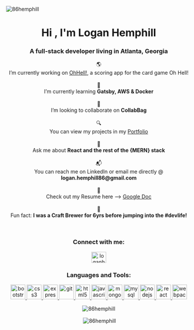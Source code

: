 <p align="left"> <img src="https://komarev.com/ghpvc/?username=86hemphill&label=Profile%20views&color=0e75b6&style=flat" alt="86hemphill" /> </p>

<h1 align="center">Hi , I'm Logan Hemphill</h1>
<h3 align="center">A full-stack developer living in Atlanta, Georgia</h3>

<p align="center">
🌎 <br>
  I’m currently working on <a href="https://github.com/86Hemphill/ohsa">OhHell!</a>, a scoring app for the card game Oh Hell!<br><br>
📘 <br>
  I’m currently learning <b>Gatsby, AWS & Docker</b><br><br>
👥 <br>
  I’m looking to collaborate on <b>CollabBag</b><br><br>
🔍  <br>
  You can view my projects in my <a href="https://86hemphill.github.io/Portfolio/">Portfolio</a><br><br>
💬 <br>
  Ask me about <b>React and the rest of the {MERN} stack</b><br><br>
📬 <br>
  You can reach me on LinkedIn or email me directly @ <b>logan.hemphill86@gmail.com</b><br><br>
📄 <br>
  Check out my Resume here --> <a href ="https://docs.google.com/document/d/1i6aiexfWJKMs-M1T4NbgJuE4h0BM3a5uazQKsr9mnxQ/edit?usp=sharing">Google Doc</a><br><br>
🍻 <br>
  Fun fact: <b>I was a Craft Brewer for 6yrs before jumping into the #devlife!</b></p><br>
  
<h3 align="center">Connect with me:</h3>
<p align="center">
<a href="https://linkedin.com/in/logan-hemphill" target="blank"><img align="center" src="https://cdn.jsdelivr.net/npm/simple-icons@3.0.1/icons/linkedin.svg" alt="loganhemphill" height="30" width="40" /></a>
</p>

<h3 align="center">Languages and Tools:</h3>
<p align="center"> <a href="https://getbootstrap.com" target="_blank"> <img src="https://devicons.github.io/devicon/devicon.git/icons/bootstrap/bootstrap-plain.svg" alt="bootstrap" width="40" height="40"/> </a> <a href="https://www.w3schools.com/css/" target="_blank"> <img src="https://devicons.github.io/devicon/devicon.git/icons/css3/css3-original-wordmark.svg" alt="css3" width="40" height="40"/> </a> <a href="https://expressjs.com" target="_blank"> <img src="https://devicons.github.io/devicon/devicon.git/icons/express/express-original-wordmark.svg" alt="express" width="40" height="40"/> </a> <a href="https://git-scm.com/" target="_blank"> <img src="https://www.vectorlogo.zone/logos/git-scm/git-scm-icon.svg" alt="git" width="40" height="40"/> </a> <a href="https://www.w3.org/html/" target="_blank"> <img src="https://devicons.github.io/devicon/devicon.git/icons/html5/html5-original-wordmark.svg" alt="html5" width="40" height="40"/> </a> <a href="https://developer.mozilla.org/en-US/docs/Web/JavaScript" target="_blank"> <img src="https://devicons.github.io/devicon/devicon.git/icons/javascript/javascript-original.svg" alt="javascript" width="40" height="40"/> </a> <a href="https://www.mongodb.com/" target="_blank"> <img src="https://devicons.github.io/devicon/devicon.git/icons/mongodb/mongodb-original-wordmark.svg" alt="mongodb" width="40" height="40"/> </a> <a href="https://www.mysql.com/" target="_blank"> <img src="https://devicons.github.io/devicon/devicon.git/icons/mysql/mysql-original-wordmark.svg" alt="mysql" width="40" height="40"/> </a> <a href="https://nodejs.org" target="_blank"> <img src="https://devicons.github.io/devicon/devicon.git/icons/nodejs/nodejs-original-wordmark.svg" alt="nodejs" width="40" height="40"/> </a> <a href="https://reactjs.org/" target="_blank"> <img src="https://devicons.github.io/devicon/devicon.git/icons/react/react-original-wordmark.svg" alt="react" width="40" height="40"/> </a> <a href="https://webpack.js.org" target="_blank"> <img src="https://devicons.github.io/devicon/devicon.git/icons/webpack/webpack-original.svg" alt="webpack" width="40" height="40"/> </a> </p>

<p align="center"><img src="https://github-readme-stats.vercel.app/api/top-langs/?username=86hemphill&layout=compact" alt="86hemphill" /></p>
<p align="center">&nbsp;<img align="center" src="https://github-readme-stats.vercel.app/api?username=86hemphill&show_icons=true" alt="86hemphill" /></p>
